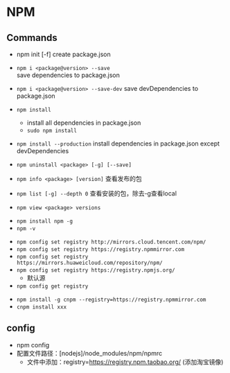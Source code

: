# NPM

## Commands

+ npm init [-f]
  create package.json
 
+ `npm i <package@version> --save`  
  save dependencies to package.json
  
+ `npm i <package@version> --save-dev` 
  save devDependencies to package.json

+ `npm install`  
    + install all dependencies in package.json
    + `sudo npm install`
  
+ `npm install --production`
  install dependencies in package.json except devDependencies

+ `npm uninstall <package> [-g] [--save]`
+ `npm info <package> [version]` 查看发布的包
+ `npm list [-g] --depth 0`  查看安装的包，除去-g查看local
+ `npm view <package> versions`

<!-- npm update -->
+ `npm install npm -g`
+ `npm -v`
<!-- repo -->
+ `npm config set registry http://mirrors.cloud.tencent.com/npm/`
+ `npm config set registry https://registry.npmmirror.com`
+ `npm config set registry https://mirrors.huaweicloud.com/repository/npm/`
+ `npm config set registry https://registry.npmjs.org/`
  + 默认源
+ `npm config get registry`
<!-- cnmp -->
+ `npm install -g cnpm --registry=https://registry.npmmirror.com`
+ `cnpm install xxx`

## config

+ npm config 
+ 配置文件路径：[nodejs]/node_modules/npm/npmrc
  - 文件中添加：registry=https://registry.npm.taobao.org/ (添加淘宝镜像)